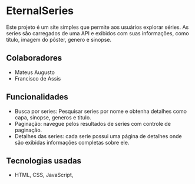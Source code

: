 # EternalSeries
Este projeto é um site simples que permite aos usuários explorar séries. As series são carregados de uma API e exibidos com suas informações, como título, imagem do pôster, genero e sinopse.

## Colaboradores
* Mateus Augusto
* Francisco de Assis
  

## Funcionalidades
* Busca por series: Pesquisar series por nome e obtenha detalhes como capa, sinopse, generos  e titulo.
* Paginação: navegue pelos resultados de series com controle de paginação.
* Detalhes das series: cada serie possui uma página de detalhes onde são exibidas informações completas sobre ele.

## Tecnologias usadas
* HTML, CSS, JavaScript, 
